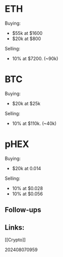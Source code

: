 

# ETH
Buying:
- $55k at  $1600
- $20k at    $800

Selling:
- 10% at $7200. (~90k)


# BTC
Buying:
- $20k at $25k

Selling: 
- 10%  at $110k. (~40k)


# pHEX

Buying: 
- $20k at 0.014

Selling:
- 10% at $0.028
- 10% at $0.056


## Follow-ups


## Links: 
[[Crypto]]


202408070959
